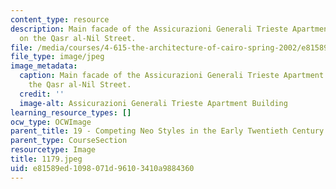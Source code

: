 ```yaml
---
content_type: resource
description: Main facade of the Assicurazioni Generali Trieste Apartment Building
  on the Qasr al-Nil Street.
file: /media/courses/4-615-the-architecture-of-cairo-spring-2002/e81589ed1098071d96103410a9884360_1179.jpeg
file_type: image/jpeg
image_metadata:
  caption: Main facade of the Assicurazioni Generali Trieste Apartment Building on
    the Qasr al-Nil Street.
  credit: ''
  image-alt: Assicurazioni Generali Trieste Apartment Building
learning_resource_types: []
ocw_type: OCWImage
parent_title: 19 - Competing Neo Styles in the Early Twentieth Century
parent_type: CourseSection
resourcetype: Image
title: 1179.jpeg
uid: e81589ed-1098-071d-9610-3410a9884360
---
```

